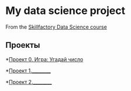 # My data science project
From the [Skillfactory Data Science course](https://skillfactory.ru/data-scientisr)

## Проекты

*[Проект 0. Игра: Угадай число](https://github.com/Nikolayf11/nikolas/tree/main/project_0)

*[Проект 1.________](_____)

*[Проект 2.________](_____)
